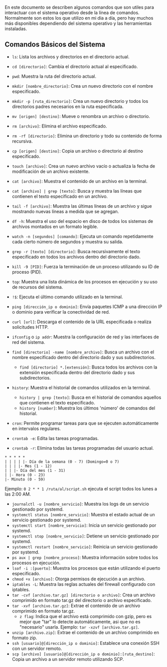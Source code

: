 En este documento se describen algunos comandos que son utiles para interactuar con el sistema operativo desde la línea de comandos.
Normalmente son estos los que utilizo en mi dia a día, pero hay muchos más disponibles dependiendo del sistema operativo y las herramientas instaladas.

## Comandos Básicos del Sistema

- `ls`: Lista los archivos y directorios en el directorio actual.
- `cd [directorio]`: Cambia el directorio actual al especificado.
- `pwd`: Muestra la ruta del directorio actual.
- `mkdir [nombre_directorio]`: Crea un nuevo directorio con el nombre especificado.
- `mkdir -p [ruta_directorio]`: Crea un nuevo directorio y todos los directorios padres necesarios en la ruta especificada.
- `mv [origen] [destino]`: Mueve o renombra un archivo o directorio.
- `rm [archivo]`: Elimina el archivo especificado.
- `rm -rf [directorio]`: Elimina un directorio y todo su contenido de forma recursiva.
- `cp [origen] [destino]`: Copia un archivo o directorio al destino especificado.
- `touch [archivo]`: Crea un nuevo archivo vacío o actualiza la fecha de modificación de un archivo existente.
- `cat [archivo]`: Muestra el contenido de un archivo en la terminal.
- `cat [archivo] | grep [texto]`: Busca y muestra las líneas que contienen el texto especificado en un archivo.
- `tail -f [archivo]`: Muestra las últimas líneas de un archivo y sigue mostrando nuevas líneas a medida que se agregan.
- `df -h`: Muestra el uso del espacio en disco de todos los sistemas de archivos montados en un formato legible.
- `watch -n [segundos] [comando]`: Ejecuta un comando repetidamente cada cierto número de segundos y muestra su salida.
- `grep -r [texto] [directorio]`: Busca recursivamente el texto especificado en todos los archivos dentro del directorio dado.
- `kill -9 [PID]`: Fuerza la terminación de un proceso utilizando su ID de proceso (PID).
- `top`: Muestra una lista dinámica de los procesos en ejecución y su uso de recursos del sistema.
- `!$`: Ejecuta el último comando utilizado en la terminal.
- `ping [dirección_ip o dominio]`: Envía paquetes ICMP a una dirección IP o dominio para verificar la conectividad de red.
- `curl [url]`: Descarga el contenido de la URL especificada o realiza solicitudes HTTP.
- `ifconfig` o `ip addr`: Muestra la configuración de red y las interfaces de red del sistema.
- `find [directorio] -name [nombre_archivo]`: Busca un archivo con el nombre especificado dentro del directorio dado y sus subdirectorios.
  - `find [directorio] *.[extensión]`: Busca todos los archivos con la extensión especificada dentro del directorio dado y sus subdirectorios.
- `history`: Muestra el historial de comandos utilizados en la terminal.
  - `history | grep [texto]`: Busca en el historial de comandos aquellos que contienen el texto especificado.
  - `history [number]`: Muestra los últimos 'número' de comandos del historial.

- `cron`: Permite programar tareas para que se ejecuten automáticamente en intervalos regulares.
- `crontab -e`: Edita las tareas programadas.
- `crontab -r`: Elimina todas las tareas programadas del usuario actual.

``` Estructura de una línea en crontab:
* * * * *
| | | | |- Día de la semana (0 - 7) (Domingo=0 o 7)
| | | |- Mes (1 - 12)
| | |- Día del mes (1 - 31)
| |- Hora (0 - 23)
|- Minuto (0 - 59)
```
Ejemplo: `0 2 * * 1 /ruta/al/script.sh` ejecuta el script todos los lunes a las 2:00 AM.

- `journalctl -u [nombre_servicio]`: Muestra los logs de un servicio gestionado por systemd.
- `systemctl status [nombre_servicio]`: Muestra el estado actual de un servicio gestionado por systemd.
- `systemctl start [nombre_servicio]`: Inicia un servicio gestionado por systemd.
- `systemctl stop [nombre_servicio]`: Detiene un servicio gestionado por systemd.
- `systemctl restart [nombre_servicio]`: Reinicia un servicio gestionado por systemd.
- `ps aux | grep [nombre_proceso]`: Muestra información sobre todos los procesos en ejecución.
- `lsof -i :[puerto]`: Muestra los procesos que están utilizando el puerto especificado.
- `chmod +x [archivo]`: Otorga permisos de ejecución a un archivo.
- `iptables -L`: Muestra las reglas actuales del firewall configurado con iptables.
- `tar -cvf [archivo.tar.gz] [directorio o archivo]`: Crea un archivo comprimido en formato tar.gz del directorio o archivo especificado.
- `tar -xvf [archivo.tar.gz]`: Extrae el contenido de un archivo comprimido en formato tar.gz.
  - `z flag`: Indica que el archivo está comprimido con gzip, pero es mejor que "tar" lo detecte automáticamente, asi que no es "necesario" usarla. Ejemplo: `tar -xzvf [archivo.tar.gz]`.
- `unzip [archivo.zip]`: Extrae el contenido de un archivo comprimido en formato zip.
- `ssh [usuario]@[dirección_ip o dominio]`: Establece una conexión SSH con un servidor remoto.
- `scp [archivo] [usuario]@[dirección_ip o dominio]:[ruta_destino]`: Copia un archivo a un servidor remoto utilizando SCP.